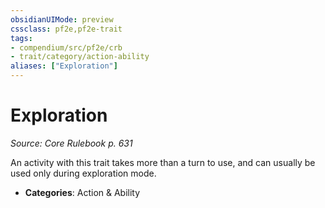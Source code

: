 ```yaml
---
obsidianUIMode: preview
cssclass: pf2e,pf2e-trait
tags:
- compendium/src/pf2e/crb
- trait/category/action-ability
aliases: ["Exploration"]
---
```

# Exploration  
*Source: Core Rulebook p. 631*  

An activity with this trait takes more than a turn to use, and can usually be used only during exploration mode.

- **Categories**: Action & Ability